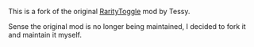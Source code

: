 This is a fork of the original [RarityToggle](https://github.com/Tess-y/RarityMenu) mod by Tessy.

Sense the original mod is no longer being maintained, I decided to fork it and maintain it myself.